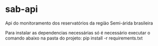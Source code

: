 # sab-api
Api do monitoramento dos reservatórios da região Semi-árida brasileira

Para instalar as dependencias necessárias só é necessário executar o comando abaixo na pasta do projeto:
pip install -r requirements.txt

